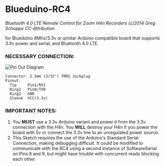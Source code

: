 # Blueduino-RC4
*Bluetooth 4.0 LTE Remote Control for Zoom H4n Recorders*
*(c)2014 Greg Schoppe CC-Attribution*
        
for Blueduino 8Mhz/3.3v or similar Arduino compatible
board that supports 3.3v power and serial,
and Bluetooth 4.0 LTE.
  
### NECESSARY CONNECTION:
![Pin Out Diagram](http://i.imgur.com/Ys8g9kk.png)

    Connector: 2.5mm (3/32") TRRS Jackplug
    Pinout:
      Tip     Pin1/RX1
      Ring1   Pin0/TX0
      Ring2   GND
      Sleeve  VCC(3.3v)

### IMPORTANT NOTES:
1. You **MUST** use a 3.3v Arduino variant and power it from the 3.3v connection with the H4n.  You **WILL** destroy your H4n if you power the board with 5v or connect the 3.3v line to an unregulated power source.
2. This Sketch requires the use of the Arduino's Standard Serial Connection, making debugging difficult.  It could be modified to communicate with the RC4 using a second instance of SoftwareSerial on Pins 8 and 9, but might have trouble with concurrent reads blocking each other.
